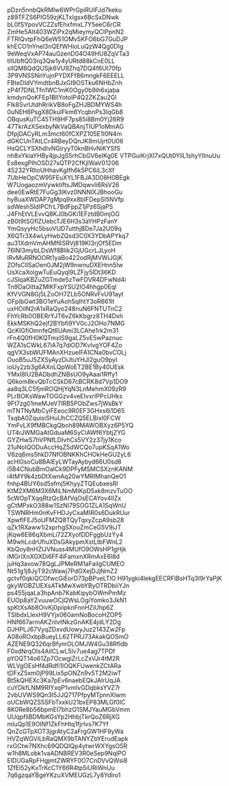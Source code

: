 pDzn5nnbQkRMlw6WPrGpiRUlFJd7keku
z89TFZS6PIG59zjKLTxIgsx6BcSxDNwk
bL0fSYpovVCZZsfEhxfmxL7Y5eeC6rCR
ZmHe5AIt403WZiPx2qMieymyQClPpnN2
FTRlQvtpFhQ6eW51OMv5KFO6bG7GuDJP
khECO1nYnel3nQEfWHioLuQzW4Qg0DIg
9eWeqVxAP74auGzenD04O49HU8ZqVTa3
tlIUbftQ03rq3Qw1y4yURtd88kCnE0LL
slIQM8QdQUSjk6VU9Zhq7DQ4f6Ut70fp
3P9VNSSNnYujnPYDXFf86mngkF6EEELL
FBteDIdVYmdtbnBJxGI9OSTku6NHbZnh
zP4f7DNLTfn1WC1mK0Ogy0b9ih6xjaba
kmdynQoKFEp1BlIYotoIP4Q2ZKZau2Gl
Flk8SvrUtdhRrikVB8oFgZHJBDMYWS4h
0uNEH6PsgX8DkulFkm6YcqbnPs3IqGb8
OBqusKuTC45TH9HF7ps85i8Bm0Yj26R9
47TkrAzXSexbyNkVaQBAnjTIUP1oMmAG
DfpjDACyRLm3mct60fCXPZ105E1I0N4m
dGKCUnTAtLCr4RBeyDQnJK8mUjrt0U06
HsQCLYSXhdIvNGiryyT0knBHvNiKYSfS
nh8xYkiaYHBy4jpJgS5rhCbGV6eIKg0E
VTPGuiKrjXI7xQUt0YilL1shyYIInuUu
Es8exgPIhOSD27sQTP2CfKjIWaV01206
45232YRIloUHhavKgIfh6k5PC6iL3cXf
7UbHeOpCW95FEuXYL1FBJA3D08H0BEgk
W7UogaozmVywktiftsJMDqwvli6RsV26
dee0EwRtE7FuGg3IKvz0NNNlXJBhooGu
hyBuaXWDAP7gMpq9xx8bIFDepSl5NVfp
sdWeshSIdIPCfrL7BdFppZ1jPz6SjaPS
J4FhEtVLEvvQ8KJ0bGKi1EFztdB0mjOG
zB0t9tSGflZUebcTJE6H3s3aYHPzFanY
YmQsyyHc5bsoVUD7utthjBDe7Ja2U09q
X6QTr3X4wLyHwbZQsd3C0X3YDbAPYkq7
au31XdmVmAHMf6SRVj819KI3rjOf5EDm
76lNI3mybLDsWf8Blik2GjUGcrLJLyoH
lRvMuRRNOORt1yaBo422odRjMVWiJGjK
ZOfsClISaOen0JM2jW9nwnuDXEHnn5Iw
UsXcaXolgwTuEuQyql9LZFjy5lDt36KD
cJSlqaKBZuZGTmde5zTwFDVR4DFwNd4i
Tn9DaOittaZMlKFxpYSU2IO4hhgp0Eql
KfVVGN8Gj5LZoOH7ZLb5ONRvFvU91ayt
OFpIbGwt3BO1eYuAoh5qIhtY3oR661lt
uxHOilN2rA1xRaQyo248nuN6FNTUTnC2
FhYcRb0OBERrYJT6vZ6kKbgrz8TH4Dxh
EkkMSKhQ2ejf2BYbfi9YV0cJ2OHo7NMG
QcKIGfiOmnfeQt6UAmi3LCAhe1rk2m31
rFn4Q0fH0KQTmxIS9gaLZ5vE5wPaznuc
WZA1sCWkL67iA7q7diOD7KvIvgYOF4Zo
qgVX3sbWUFMAnXHzueIFA1CNa0bvCOLj
OuoB5uJ5ZXSyAyzDiJtuYHJl2guO9pyl
ioUy2zb3g6AXnLQpWoET2BE1By40UEsk
YMxl8lU2BADbdhZNBsUO9yAaai1Rffy1
Q6kom8kvQbTcCSkD67cBCRK8d7Vp1DO9
aa8q3LC5fjmROQHjYqN3LnMehmX09zR9
PLrBOKsWawTOGGzv4veEIvxrIPPcUHks
9Ft7zg01meMJeV7lRB5PObZws7jWsBkY
mTNTNyMbCyiFEeoc9R0EF3GHxs6i1D65
TsqbA0ZquisiSHuUhCCZQ5ELBixl0FCW
YmFvLX9fMBCkgQboh89MAWOBXyz6P5YQ
UT4rJWMGaAtGduaM6SyClAWf6YbtjZYG
GYZHwS7hVPNfLDIvhCs5VY2z37jy1Kco
21uNoIQODuAccHqZ5dWCQo7upKSqA1Wo
V6zq6ms5hkD7NfOBNKKhCHOkHeGU2yL6
acHI0soCu8BAIEyLWTayAybyd66U0sd8
i5B4CNubBmOaICk9DPFyMSMCSXznKANM
i4tMY9k4zbDtXwnAq20wYMRlMhanQeO1
fnhp4BUY6sd5sfmj5KhyyZTQEubxesRl
KtM2XM6M3X6MiLNmMIKpD5xk8mzvTuOO
5cWOpTXqqRtzQcBAfVqOsECAYov4lIZx
gCtMPxkO388w1SzNl79SOG1ZLA1SqWnU
TSWNRHm0nKvFHDJyCxaMIR0s6DukRUur
XpwflFEJ5oUFMZQ8TQyTqxyZcpA9sb28
qZk1RXaww1i2xprhgSXouZmCeG5V9iJT
jKqw6E86qXbmLi72ZXyofDDFggbUzYy4
M9whLcdrUfiuXDsGAkypmXstLtbFWnL2
KbQoy8nHZlJVNuss4MUfO9OWsHP1gHjk
iMGrlXnXGXDi6FF4iFamxnXRmAxE6l8d
juHq3avow78QgLJPMeRM1aFaiIgCUMEO
Nt51g1j8JyT92cWawj7PdGXejDJjNmZ2
gctvf0qkiQCOfwcGiEorD73pBPveLTlO
H91ygki4lekgEECRFIBsHTq3I9rYaPjK
gkyWOBZUEXsATkMwXwbYByOTRDbiiYJn
ps455jqaLa3hpAnb7KabKipybOWmPmMz
EUOp8aYZvuuwOCjQWsLOgiYomko3JkN1
spKtXsAb8OivKj0piipknFnnHZiUhp6Z
TSlbdxLIexH9VYjx060amNoBocoHZOP5
HNf667armAKZnlvtNkzGnAKE4jdLY2Dg
DJHPLJ67VyqZDxvdUowyJuz2143Zw2Fp
A08oROxbpBueyLL62TPRJ73AkakQOSmO
AZENE9Q326qrBfymOLOMJW4Gu38Rfldb
F0xdNrqOls4AiICLwL5lv7ue4ag7TPDf
pYOQT14o61Zp7OcwgiZrLcZxVJr4tM2R
WLVgOEsHf4dRdfi1lOQKFUwenkZCtARa
tDFxZ5xm0jP99Lix5pONZn9v5T2M2iwT
Bt5kQHEXc3Ka7pEv6naebEQkJAlrUqJA
cuYDkfLNM9RIYxqP1vmIvGDqbksYVZ7r
2vbUVWS9Qn3I5JJQ717PfpyMTpnnXlwm
oUCbWQZS5SFbTxxkU21bxEP83MLGf0lC
8K0Re8b56bpmEl7bhzO1SMJYauMGbVmm
UUqpfliBDMbKGsYp2HhbjTkrQoZ6RjXG
mIuQp1E9OINf1ZkFhHtq1fjrIvs7K7Yf
QnZcGTpXOT3jgrAtyC2aFrgGW1HF9yWa
HVZqWGViLbRaQMX9bTANYZbYErudEapk
rxGCtw7NXhc69QDQIQp4ytwrWXYgsOSR
w1h8MLobk1vaADNBREV3R0eSep9NqlPO
ElDUGaRpFHgjmtZWRYF0O7CnDVvQWsi8
1ZfEl52yKxTrKcC1Y66R4tp5iURiWnUu
7q6gzqaYBgeYKzuXVMEUGzL7y8Ydlro1
